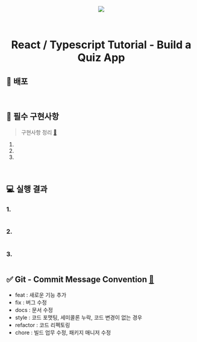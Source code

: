 <p align="middle" >
  <img src="https://user-images.githubusercontent.com/24728385/152621011-4fb46312-7bc3-4816-ad8d-4aff377e0636.png"/>
</p>
<br/>
<h1 align="middle">React / Typescript Tutorial - Build a Quiz App</h1>

## 🔗 배포


<br>

## 🏹 필수 구현사항
> 구현사항 정리 [🔗]()

1.
2.
3.

<br>

## 💻 실행 결과

### 1. 

<img src=""/>

<br>

### 2. 

<img src=""/>

<br>

### 3. 

<img src=""/>

<br>

## ✅ Git - Commit Message Convention [🔗](https://doublesprogramming.tistory.com/256)

- feat : 새로운 기능 추가
- fix : 버그 수정
- docs : 문서 수정
- style : 코드 포맷팅, 세미콜론 누락, 코드 변경이 없는 경우
- refactor : 코드 리펙토링
- chore : 빌드 업무 수정, 패키지 매니저 수정
